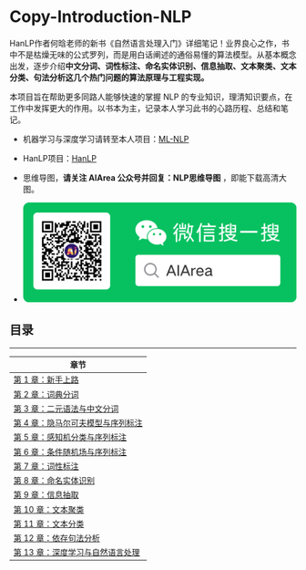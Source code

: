 # Copy-Introduction-NLP
HanLP作者何晗老师的新书《自然语言处理入门》详细笔记！业界良心之作，书中不是枯燥无味的公式罗列，而是用白话阐述的通俗易懂的算法模型。从基本概念出发，逐步介绍**中文分词、词性标注、命名实体识别、信息抽取、文本聚类、文本分类、句法分析这几个热门问题的算法原理与工程实现。**

本项目旨在帮助更多同路人能够快速的掌握 NLP 的专业知识，理清知识要点，在工作中发挥更大的作用。以书本为主，记录本人学习此书的心路历程、总结和笔记。

- 机器学习与深度学习请转至本人项目：[ML-NLP](https://github.com/RichardFans/ML-NLP)

- HanLP项目：[HanLP](https://github.com/hankcs/HanLP)

- 思维导图，**请关注 AIArea 公众号并回复：NLP思维导图** ，即能下载高清大图。

- ![](https://github.com/RichardFans/Copy-Introduction-NLP/raw/master/img/2020-2-3_16-0-25.png?raw=true)
  



## 目录

----

| 章节                                                         |
| ------------------------------------------------------------ |
| [第 1 章：新手上路](https://github.com/RichardFans/Copy-Introduction-NLP/blob/master/chapter/1.%20%E6%96%B0%E6%89%8B%E4%B8%8A%E8%B7%AF.md) |
| [第 2 章：词典分词](https://github.com/RichardFans/Copy-Introduction-NLP/blob/master/chapter/2.%E8%AF%8D%E5%85%B8%E5%88%86%E8%AF%8D.md) |
| [第 3 章：二元语法与中文分词](https://github.com/RichardFans/Copy-Introduction-NLP/blob/master/chapter/3.%E4%BA%8C%E5%85%83%E8%AF%AD%E6%B3%95%E4%B8%8E%E4%B8%AD%E6%96%87%E5%88%86%E8%AF%8D.md) |
| [第 4 章：隐马尔可夫模型与序列标注](https://github.com/RichardFans/Copy-Introduction-NLP/blob/master/chapter/4.%E9%9A%90%E9%A9%AC%E5%B0%94%E5%8F%AF%E5%A4%AB%E6%A8%A1%E5%9E%8B%E4%B8%8E%E5%BA%8F%E5%88%97%E6%A0%87%E6%B3%A8.md ) |
| [第 5 章：感知机分类与序列标注](https://github.com/RichardFans/Copy-Introduction-NLP/blob/master/chapter/5.%E6%84%9F%E7%9F%A5%E6%9C%BA%E5%88%86%E7%B1%BB%E4%B8%8E%E5%BA%8F%E5%88%97%E6%A0%87%E6%B3%A8.md) |
| [第 6 章：条件随机场与序列标注](https://github.com/RichardFans/Copy-Introduction-NLP/blob/master/chapter/6.%E6%9D%A1%E4%BB%B6%E9%9A%8F%E6%9C%BA%E5%9C%BA%E4%B8%8E%E5%BA%8F%E5%88%97%E6%A0%87%E6%B3%A8.md) |
| [第 7 章：词性标注](https://github.com/RichardFans/Copy-Introduction-NLP/blob/master/chapter/7.%E8%AF%8D%E6%80%A7%E6%A0%87%E6%B3%A8.md) |
| [第 8 章：命名实体识别](https://github.com/RichardFans/Copy-Introduction-NLP/blob/master/chapter/8.%E5%91%BD%E5%90%8D%E5%AE%9E%E4%BD%93%E8%AF%86%E5%88%AB.md) |
| [第 9 章：信息抽取](https://github.com/RichardFans/Copy-Introduction-NLP/blob/master/chapter/9.%E4%BF%A1%E6%81%AF%E6%8A%BD%E5%8F%96.md) |
| [第 10 章：文本聚类](https://github.com/RichardFans/Copy-Introduction-NLP/blob/master/chapter/10.%E6%96%87%E6%9C%AC%E8%81%9A%E7%B1%BB.md) |
| [第 11 章：文本分类](https://github.com/RichardFans/Copy-Introduction-NLP/blob/master/chapter/11.%E6%96%87%E6%9C%AC%E5%88%86%E7%B1%BB.md) |
| [第 12 章：依存句法分析](https://github.com/RichardFans/Copy-Introduction-NLP/blob/master/chapter/12.%E4%BE%9D%E5%AD%98%E5%8F%A5%E6%B3%95%E5%88%86%E6%9E%90.md) |
| [第 13 章：深度学习与自然语言处理](https://github.com/RichardFans/Copy-Introduction-NLP/blob/master/chapter/13.%E6%B7%B1%E5%BA%A6%E5%AD%A6%E4%B9%A0%E4%B8%8E%E8%87%AA%E7%84%B6%E8%AF%AD%E8%A8%80%E5%A4%84%E7%90%86.md) |


